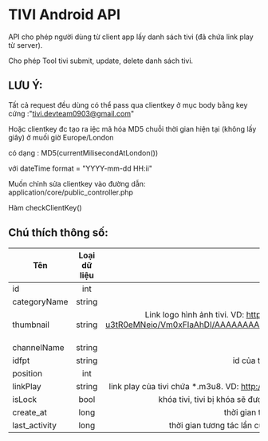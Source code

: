 # TIVI Android API

API cho phép người dùng từ client app lấy danh sách tivi (đã chứa link play từ server).

Cho phép Tool tivi submit, update, delete danh sách tivi.

## LƯU Ý:

Tất cả request đều dùng có thể pass qua clientkey ở mục body bằng key cứng :"tivi.devteam0903@gmail.com"

Hoặc clientkey đc tạo ra iệc mã hóa MD5 chuỗi thời gian hiện tại (không lấy giây) ở muối giờ Europe/London

có dạng : MD5(currentMilisecondAtLondon()) 

với dateTime format = "YYYY-mm-dd HH:ii"

Muốn chỉnh sửa clientkey vào đường dẫn: application/core/public_controller.php

Hàm checkClientKey()

## Chú thích thông số: 

| Tên                   | Loại dữ liệu      | Mô tả |
| ----------------------|:-----------------:| -----:|
| id                    | int               | ID của tivi. VD: 123 |
| categoryName          | string            | Tên của thể loại tivi. VD: Bóng đá  |
| thumbnail             | string            | Link logo hình ảnh tivi. VD: https://lh3.googleusercontent.com/-u3tR0eMNeio/Vm0xFIaAhDI/AAAAAAAAANE/4FjjIHd80Vs/h120/vtc7.png ![IMAGE ALT TEXT HERE](https://lh3.googleusercontent.com/-u3tR0eMNeio/Vm0xFIaAhDI/AAAAAAAAANE/4FjjIHd80Vs/h120/vtc7.png)|
| channelName           | string            | Tên kênh tivi: vtv3-hd |
| idfpt                 | string            | id của tivi trên fpt dùng để check lịch tivi |
| position              | int               | vị trí của tivi trong group: VD: 1 |
| linkPlay              | string            | link play của tivi chứa *.m3u8. VD: http://123.30.185.126/hls/vtc3.m3u8|
| isLock                | bool              | khóa tivi, tivi bị khóa sẽ được mở bằng cách cài app. VD  true|
| create_at             | long              | thời gian tạo dữ liệu. VD: 1492070724500|
| last_activity         | long              | thời gian tương tác lần cuối dữ liệu. VD: 1492070724500|
